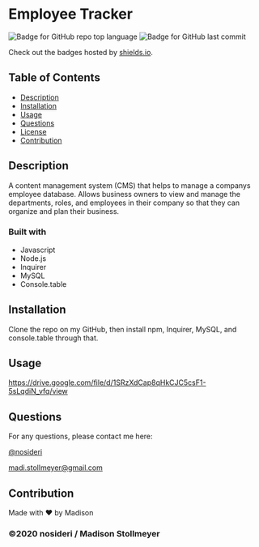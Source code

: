 # Employee Tracker
![Badge for GitHub repo top language](https://img.shields.io/github/languages/top/nosideri/employee-tracker?style=flat&logo=appveyor) ![Badge for GitHub last commit](https://img.shields.io/github/last-commit/nosideri/employee-tracker?style=flat&logo=appveyor) 

Check out the badges hosted by [shields.io](https://shields.io/).


## Table of Contents 
  *  [Description](#description) 
  *  [Installation](#installation)
  *  [Usage](#usage)
  *  [Questions](#questions)
  *  [License](#license)
  *  [Contribution](#contribution)

## Description 

A content management system (CMS) that helps to manage a companys employee database. Allows business owners to view and manage the departments, roles, and employees in their company so that they can organize and plan their business.

### Built with

* Javascript
* Node.js
* Inquirer
* MySQL
* Console.table

## Installation 

Clone the repo on my GitHub, then install npm, Inquirer, MySQL, and console.table through that.

## Usage 

https://drive.google.com/file/d/1SRzXdCap8qHkCJC5csF1-5sLqdiN_vfq/view

## Questions 

For any questions, please contact me here:

[@nosideri](https://api.github.com/users/nosideri) 

madi.stollmeyer@gmail.com

## Contribution
Made with ❤️ by Madison

### ©️2020 nosideri / Madison Stollmeyer
